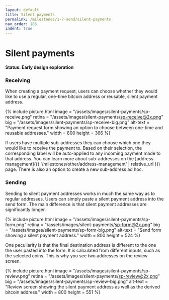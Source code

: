 ```yaml
---
layout: default
title: Silent payments
permalink: /milestones/1-7-send/silent-payments
nav_order: 186
indent: true
---
```


# Silent payments

**Status: Early design exploration**

### Receiving

When creating a payment request, users can choose whether they would like to use a regular, one-time bitcoin address or reusable, silent payment address.  

{% include picture.html
	image = "/assets/images/silent-payments/sp-receive.png"
	retina = "/assets/images/silent-payments/sp-receive@2x.png"
	big = "/assets/images/silent-payments/sp-receive-big.png"
	alt-text = "Payment request form showing an option to choose between one-time and reusable addresses."
	width = 800
	height = 366
%}

If users have multiple sub-addresses they can choose which one they would like to receive the payment to. Based on their selection, the corresponding label will be auto-applied to any incoming payment made to that address. You can learn more about sub-addresses on the [address management]({{ '/milestones/other/address-management' | relative_url }}) page. There is also an option to create a new sub-address ad hoc.

### Sending

Sending to silent payment addresses works in much the same way as to regular addresses. Users can simply paste a silent payment address into the send form. The main difference is that silent payment addresses are significantly longer.

{% include picture.html
	image = "/assets/images/silent-payments/sp-form.png"
	retina = "/assets/images/silent-payments/sp-form@2x.png"
	big = "/assets/images/silent-payments/sp-form-big.png"
	alt-text = "Send form showing a silent payment address."
	width = 800
	height = 524
%}

One peculiarity is that the final destination address is different to the one the user pasted into the form. It is calculated from different inputs, such as the selected coins. This is why you see two addresses on the review screen.

{% include picture.html
	image = "/assets/images/silent-payments/sp-review.png"
	retina = "/assets/images/silent-payments/sp-review@2x.png"
	big = "/assets/images/silent-payments/sp-review-big.png"
	alt-text = "Review screen showing the silent payment address as well as the derived bitcoin address."
	width = 800
	height = 551
%}